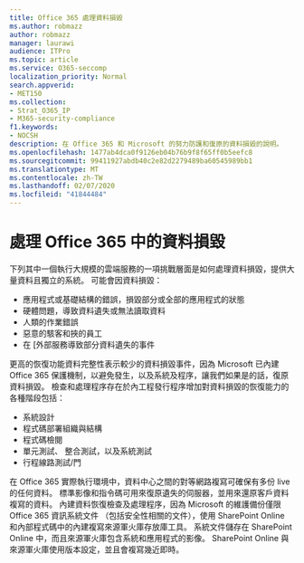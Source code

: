 ```yaml
---
title: Office 365 處理資料損毀
ms.author: robmazz
author: robmazz
manager: laurawi
audience: ITPro
ms.topic: article
ms.service: O365-seccomp
localization_priority: Normal
search.appverid:
- MET150
ms.collection:
- Strat_O365_IP
- M365-security-compliance
f1.keywords:
- NOCSH
description: 在 Office 365 和 Microsoft 的努力防護和復原的資料損毀的說明。
ms.openlocfilehash: 1477ab4dca0f9126eb04b76b9f8f65ff0b5eefc8
ms.sourcegitcommit: 99411927abdb40c2e82d2279489ba60545989bb1
ms.translationtype: MT
ms.contentlocale: zh-TW
ms.lasthandoff: 02/07/2020
ms.locfileid: "41844484"
---
```

# <a name="dealing-with-data-corruption-in-office-365"></a>處理 Office 365 中的資料損毀

下列其中一個執行大規模的雲端服務的一項挑戰層面是如何處理資料損毀，提供大量資料且獨立的系統。 可能會因資料損毀：

- 應用程式或基礎結構的錯誤，損毀部分或全部的應用程式的狀態
- 硬體問題，導致資料遺失或無法讀取資料
- 人類的作業錯誤
- 惡意的駭客和挾的員工
- 在 [外部服務導致部分資料遺失的事件

更高的恢復功能資料完整性表示較少的資料損毀事件，因為 Microsoft 已內建 Office 365 保護機制，以避免發生，以及系統及程序，讓我們如果是的話，復原資料損毀。 檢查和處理程序存在於內工程發行程序增加對資料損毀的恢復能力的各種階段包括：

- 系統設計
- 程式碼部署組織與結構
- 程式碼檢閱
- 單元測試、 整合測試，以及系統測試
- 行程線路測試/門

在 Office 365 實際執行環境中，資料中心之間的對等網路複寫可確保有多份 live 的任何資料。 標準影像和指令碼可用來復原遺失的伺服器，並用來還原客戶資料複寫的資料。 內建資料恢復檢查及處理程序，因為 Microsoft 的維護備份僅限 Office 365 資訊系統文件 （包括安全性相關的文件），使用 SharePoint Online 和內部程式碼中的內建複寫來源軍火庫存放庫工具。 系統文件儲存在 SharePoint Online 中，而且來源軍火庫包含系統和應用程式的影像。 SharePoint Online 與來源軍火庫使用版本設定，並且會複寫幾近即時。
